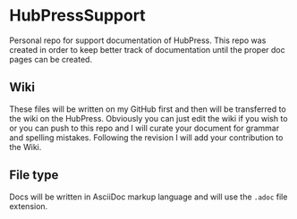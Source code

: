 # HubPressSupport
Personal repo for support documentation of HubPress. This repo was created in order to keep better track of documentation until the proper doc pages can be created.

## Wiki
These files will be written on my GitHub first and then will be transferred to the wiki on the HubPress. Obviously you can just edit the wiki if you wish to or you can push to this repo and I will curate your document for grammar and spelling mistakes. Following the revision I will add your contribution to the Wiki.


## File type
Docs will be written in AsciiDoc markup language and will use the `.adoc` file extension.

